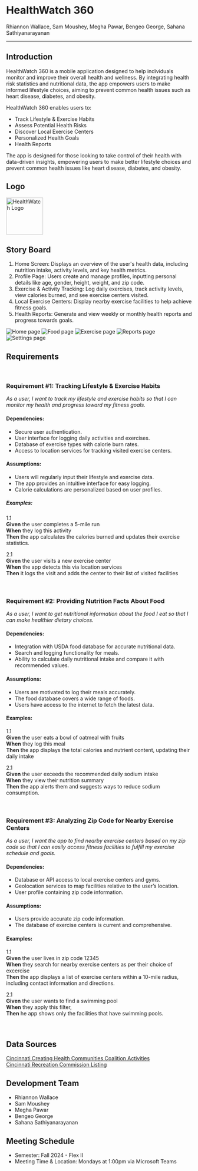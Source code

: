 # HealthWatch 360

Rhiannon Wallace, Sam Moushey, Megha Pawar, Bengeo George, Sahana Sathiyanarayanan

<hr>

## Introduction

HealthWatch 360 is a mobile application designed to help individuals monitor and improve their overall health and wellness. 
By integrating health risk statistics and nutritional data, the app empowers users to make informed lifestyle choices, aiming to prevent common health issues such as heart disease, diabetes, and obesity.

HealthWatch 360 enables users to:
* Track Lifestyle & Exercise Habits
* Assess Potential Health Risks
* Discover Local Exercise Centers
* Personalized Health Goals
* Health Reports
  
The app is designed for those looking to take control of their health with data-driven insights, empowering users to make better lifestyle choices and prevent common health issues like heart disease, diabetes, and obesity. 

## Logo
<img src="Logo.png" alt="HealthWatch Logo" width="100" height="100">

## Story Board

1. Home Screen: Displays an overview of the user's health data, including nutrition intake, activity levels, and key health metrics. 
2. Profile Page: Users create and manage profiles, inputting personal details like age, gender, height, weight, and zip code.
3. Exercise & Activity Tracking: Log daily exercises, track activity levels, view calories burned, and see exercise centers visited.
4. Local Exercise Centers: Display nearby exercise facilities to help achieve fitness goals.
5. Health Reports: Generate and view weekly or monthly health reports and progress towards goals.

<img src="Home.png" alt="Home page"> <img src="Nutrition.png" alt="Food page"> <img src="Activities.png" alt="Exercise page"> <img src="Reports.png" alt="Reports page"> <img src="Settings.png" alt="Settings page">

## Requirements
<br/>

### Requirement #1: Tracking Lifestyle & Exercise Habits
*As a user, I want to track my lifestyle and exercise habits so that I can monitor my health and progress toward my fitness goals.*

#### Dependencies:
* Secure user authentication.
* User interface for logging daily activities and exercises.
* Database of exercise types with calorie burn rates.
* Access to location services for tracking visited exercise centers.
  
#### Assumptions:
* Users will regularly input their lifestyle and exercise data.
* The app provides an intuitive interface for easy logging.
* Calorie calculations are personalized based on user profiles.

##### Examples:
1.1<br/>
**Given** the user completes a 5-mile run <br/>
**When** they log this activity <br/>
**Then** the app calculates the calories burned and updates their exercise statistics.

2.1 <br/>
**Given** the user visits a new exercise center <br/>
**When** the app detects this via location services <br/>
**Then** it logs the visit and adds the center to their list of visited facilities
<br/>
<br/>
<br/>

### Requirement #2: Providing Nutrition Facts About Food
*As a user, I want to get nutritional information about the food I eat so that I can make healthier dietary choices.*

#### Dependencies:
* Integration with USDA food database for accurate nutritional data.
* Search and logging functionality for meals.
* Ability to calculate daily nutritional intake and compare it with recommended values.

#### Assumptions:
* Users are motivated to log their meals accurately.
* The food database covers a wide range of foods.
* Users have access to the internet to fetch the latest data.

#### Examples:
1.1 <br/>
**Given** the user eats a bowl of oatmeal with fruits <br/>
**When** they log this meal <br/>
**Then** the app displays the total calories and nutrient content, updating their daily intake

2.1 <br/>
**Given** the user exceeds the recommended daily sodium intake <br/>
**When** they view their nutrition summary <br/>
**Then** the app alerts them and suggests ways to reduce sodium consumption.
<br/>
<br/>
<br/>

### Requirement #3: Analyzing Zip Code for Nearby Exercise Centers
*As a user, I want the app to find nearby exercise centers based on my zip code so that I can easily access fitness facilities to fulfill my exercise schedule and goals.*

#### Dependencies:
* Database or API access to local exercise centers and gyms.
* Geolocation services to map facilities relative to the user’s location.
* User profile containing zip code information.

#### Assumptions:
* Users provide accurate zip code information.
* The database of exercise centers is current and comprehensive.

#### Examples:
1.1 <br/>
**Given** the user lives in zip code 12345 <br/>
**When**  they search for nearby exercise centers as per their choice of excercise <br/>
**Then** the app displays a list of exercise centers within a 10-mile radius, including contact information and directions.


2.1 <br/>
**Given** the user wants to find a swimming pool <br/>
**When** they apply this filter, <br/>
**Then** he app shows only the facilities that have swimming pools.
<br/>
<br/>
<br/>


## Data Sources
[Cincinnati Creating Health Communities Coalition Activities](https://data.cincinnati-oh.gov/Thriving-Neighborhoods/Creating-Healthy-Communities-Coalition-CHCC-Activi/skqm-k58y/about_data) </br>
[Cincinnati Recreation Commission Listing](https://data.cincinnati-oh.gov/Thriving-Neighborhoods/Cincinnati-Recreation-Commission-Facility-Listing/vset-45gc/about_data)

## Development Team
- Rhiannon Wallace
- Sam Moushey
- Megha Pawar
- Bengeo George
- Sahana Sathiyanarayanan

## Meeting Schedule
* Semester: Fall 2024 - Flex II
* Meeting Time & Location: Mondays at 1:00pm via Microsoft Teams


